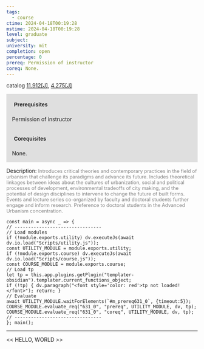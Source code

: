 ```yaml
---
tags:
  - course
ctime: 2024-04-18T00:19:28
mstime: 2024-04-18T00:19:28
level: graduate
subject: 
university: mit
completion: open
percentage: 0
prereq: Permission of instructor
coreq: None.
---
```


catalog [11.912[J]](http://student.mit.edu/catalog/m11c.html#11.912), [4.275[J]](http://student.mit.edu/catalog/m4b.html#4.275)

<span style="display: block; padding: 15px; background-color: rgb(100, 100, 100, 0.2);"><font id="m_prereq631_0" style="display: block; font-family: Arial, sans-serif; font-weight: bold; padding: 5px">Prerequisites</font><br><span id="prereq631_0">Permission of instructor</span></span>
<span style="display: block; padding: 15px; background-color: rgb(100, 100, 100, 0.2);"><font id="m_coreq631_0" style="display: block; font-family: Arial, sans-serif; font-weight: bold; padding: 5px">Corequisites</font><br><span id="coreq631_0">None.</span></span>

<font style="">Description:</font>
<font style="color: grey; font-size: 0.8rem;">Introduces critical theories and contemporary practices in the field of urbanism that challenge its paradigms and advance its future. Includes theoretical linkages between ideas about the cultures of urbanization, social and political processes of development, environmental tradeoffs of city making, and the potential of design disciplines to intervene to change the future of built forms. Events and lecture series co-organized by faculty and doctoral students further engage and inform research. Preference to doctoral students in the Advanced Urbanism concentration.</font>

```dataviewjs
const main = async _ => {
// --------------------------------
// Load modules
if (!module.exports.utility) dv.executeJs(await dv.io.load("Scripts/utility.js"));
const UTILITY_MODULE = module.exports.utility;
if (!module.exports.course) dv.executeJs(await dv.io.load("Scripts/course.js"));
const COURSE_MODULE = module.exports.course;
// Load tp
let tp = this.app.plugins.getPlugin("templater-obsidian").templater.current_functions_object;
if (!tp) { dv.paragraph("<font style='color: red'>tp not loaded!</font>"); return; }
// Evaluate
await UTILITY_MODULE.waitForElements(`#m_prereq631_0`, {timeout:5});
COURSE_MODULE.evaluate_req("631_0", "prereq", UTILITY_MODULE, dv, tp);
COURSE_MODULE.evaluate_req("631_0", "coreq", UTILITY_MODULE, dv, tp);
// --------------------------------
}; main();
```

---

<< HELLO, WORLD >>
